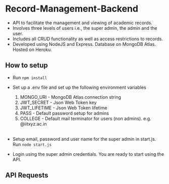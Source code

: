 # Record-Management-Backend

- API to facilitate the management and viewing of academic records.
- Involves three levels of users i.e., the super admin, the admin and the user.
- Includes all CRUD functionality as well as access restrictions to records.
- Developed using NodeJS and Express. Database on MongoDB Atlas. Hosted on Heroku.

## How to setup

- Run `npm install`

- Set up a .env file and set up the following environment variables

  1. MONGO_URI - MongoDB Atlas connection string
  2. JWT_SECRET - Json Web Token key
  3. JWT_LIFETIME - Json Web Token lifetime
  4. PASS - Default password setup for admins
  5. COLLEGE - Default mail terminator for users (non admins). e.g. @iitxyz.ac.in
     <br><br>

- Setup email, password and user name for the super admin in start.js. Run `node start.js`

- Login using the super admin credentials. You are ready to start using the API.

## API Requests
